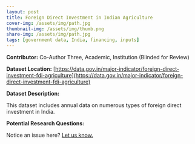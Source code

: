 ```yaml
---
layout: post
title: Foreign Direct Investment in Indian Agriculture
cover-img: /assets/img/path.jpg
thumbnail-img: /assets/img/thumb.png
share-img: /assets/img/path.jpg
tags: [government data, India, financing, inputs]
---
```


**Contributor:** Co-Author Three, Academic, Institution (Blinded for Review)

**Dataset Location:** [https://data.gov.in/major-indicator/foreign-direct-investment-fdi-agriculture](https://data.gov.in/major-indicator/foreign-direct-investment-fdi-agriculture)

**Dataset Description:**

This dataset includes annual data on numerous types of foreign direct investment in India. 

**Potential Research Questions:**




Notice an issue here? [Let us know.](https://docs.google.com/forms/d/e/1FAIpQLSfFLEtWSlfe6gwBaoe-9OfE4BjtwaVx3IQg9ZsfCIJDrujrbA/viewform?usp=pp_url&entry.677199195=2021-04-19-india-foreign-direct-investment)
